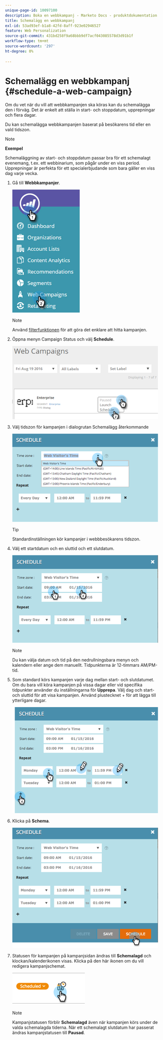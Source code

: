 ```yaml
---
unique-page-id: 10097100
description: Boka en webbkampanj - Marketo Docs - produktdokumentation
title: Schemalägg en webbkampanj
exl-id: 53ad93ef-b1a8-42fd-8aff-923e02946527
feature: Web Personalization
source-git-commit: 431bd258f9a68bbb9df7acf043085578d3d91b1f
workflow-type: tm+mt
source-wordcount: '297'
ht-degree: 0%

---
```


# Schemalägg en webbkampanj {#schedule-a-web-campaign}

Om du vet när du vill att webbkampanjen ska köras kan du schemalägga den i förväg. Det är enkelt att ställa in start- och stoppdatum, upprepningar och flera dagar.

Du kan schemalägga webbkampanjen baserat på besökarens tid eller en vald tidszon.

>[!NOTE]
>
>**Exempel**
>
>Schemaläggning av start- och stoppdatum passar bra för ett schemalagt evenemang, t.ex. ett webbinarium, som pågår under en viss period. Upprepningar är perfekta för ett specialerbjudande som bara gäller en viss dag varje vecka.

1. Gå till **Webbkampanjer**.

   ![](assets/image2016-8-18-16-3a38-3a47.png)

   >[!NOTE]
   >
   >Använd [filterfunktionen](/help/marketo/product-docs/web-personalization/working-with-web-campaigns/filter-web-campaigns.md) för att göra det enklare att hitta kampanjen.

1. Öppna menyn Campaign Status och välj **Schedule**.

   ![](assets/image2016-8-18-16-3a41-3a45.png)

1. Välj tidszon för kampanjen i dialogrutan Schemalägg återkommande

   ![](assets/image2016-1-14-8-3a14-3a20.png)

   >[!TIP]
   >
   >Standardinställningen kör kampanjer i webbbesökarens tidszon.

1. Välj ett startdatum och en sluttid och ett slutdatum.

   ![](assets/image2016-1-14-8-3a16-3a12.png)

   >[!NOTE]
   >
   >Du kan välja datum och tid på den nedrullningsbara menyn och kalendern eller ange dem manuellt. Tidpunkterna är 12-timmars AM/PM-tid.

1. Som standard körs kampanjen varje dag mellan start- och slutdatumet. Om du bara vill köra kampanjen på vissa dagar eller vid specifika tidpunkter använder du inställningarna för **Upprepa**. Välj dag och start- och sluttid för att visa kampanjen. Använd plustecknet + för att lägga till ytterligare dagar.

   ![](assets/image2016-1-14-8-3a19-3a37.png)

1. Klicka på **Schema**.

   ![](assets/image2016-1-14-8-3a27-3a55.png)

1. Statusen för kampanjen på kampanjsidan ändras till **Schemalagd** och klockan/kalenderikonen visas. Klicka på den här ikonen om du vill redigera kampanjschemat.

   ![](assets/image2016-1-14-8-3a27-3a32.png)

   >[!NOTE]
   >
   >Kampanjstatusen förblir **Schemalagd** även när kampanjen körs under de valda schemalagda tiderna. När ett schemalagt slutdatum har passerat ändras kampanjstatusen till **Pausad**.
